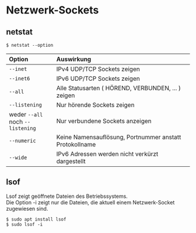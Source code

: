 # Netzwerk-Sockets

## netstat
```
$ netstat --option
```
| Option | Auswirkung |
|:-------|:-----------|
|`--inet`| IPv4 UDP/TCP Sockets zeigen|
|`--inet6`| IPv6 UDP/TCP Sockets zeigen|
|`--all` | Alle Statusarten ( HÖREND, VERBUNDEN, ... ) zeigen|
|`--listening` |Nur hörende Sockets zeigen|
|weder `--all` <br /> noch `--listening`|Nur verbundene Sockets anzeigen|
|`--numeric`|Keine Namensauflösung, Portnummer anstatt Protokollname|
|`--wide`|IPv6 Adressen werden nicht verkürzt dargestellt|

## lsof
Lsof zeigt geöffnete Dateien des Betriebssystems.  
Die Option -i zeigt nur die Dateien, die aktuell einem Netzwerk-Socket zugewiesen sind.
```
$ sudo apt install lsof
$ sudo lsof -i
```
